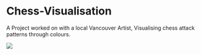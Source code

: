 # Chess-Visualisation
A Project worked on with a local Vancouver Artist, Visualising chess attack patterns through colours.

![](Chess_PGN_player.gif)
